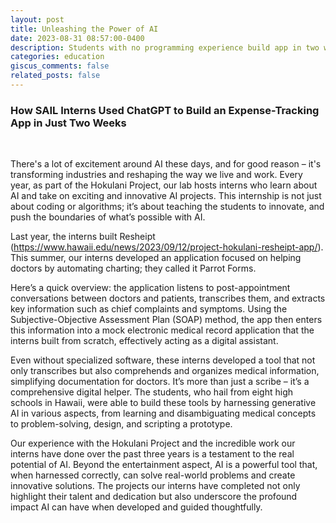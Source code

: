 ```yaml
---
layout: post
title: Unleashing the Power of AI
date: 2023-08-31 08:57:00-0400
description: Students with no programming experience build app in two weeks.  
categories: education
giscus_comments: false
related_posts: false
---
```


###  How SAIL Interns Used ChatGPT to Build an Expense-Tracking App in Just Two Weeks

<br/>

There's a lot of excitement around AI these days, and for good reason – it's transforming industries and reshaping the way we live and work. Every year, as part of the Hokulani Project, our lab hosts interns who learn about AI and take on exciting and innovative AI projects. This internship is not just about coding or algorithms; it’s about teaching the students to innovate, and push the boundaries of what’s possible with AI.

Last year, the interns built Resheipt (https://www.hawaii.edu/news/2023/09/12/project-hokulani-resheipt-app/). This summer, our interns developed an application focused on helping doctors by automating charting; they called it Parrot Forms.

Here’s a quick overview: the application listens to post-appointment conversations between doctors and patients, transcribes them, and extracts key information such as chief complaints and symptoms. Using the Subjective-Objective Assessment Plan (SOAP) method, the app then enters this information into a mock electronic medical record application that the interns built from scratch, effectively acting as a digital assistant.

Even without specialized software, these interns developed a tool that not only transcribes but also comprehends and organizes medical information, simplifying documentation for doctors. It’s more than just a scribe – it’s a comprehensive digital helper. The students, who hail from eight high schools in Hawaii, were able to build these tools by harnessing generative AI in various aspects, from learning and disambiguating medical concepts to problem-solving, design, and scripting a prototype.

Our experience with the Hokulani Project and the incredible work our interns have done over the past three years is a testament to the real potential of AI. Beyond the entertainment aspect, AI is a powerful tool that, when harnessed correctly, can solve real-world problems and create innovative solutions. The projects our interns have completed not only highlight their talent and dedication but also underscore the profound impact AI can have when developed and guided thoughtfully.

